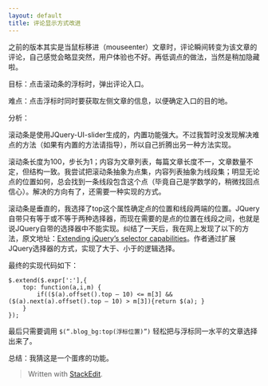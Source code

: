 ```yaml
---
layout: default
title: 评论显示方式改进
---
```


之前的版本其实是当鼠标移进（mouseenter）文章时，评论瞬间转变为该文章的评论，自己感觉会略显突然，用户体验也不好。再低调点的做法，当然是稍加隐藏啦。

目标：点击滚动条的浮标时，弹出评论入口。

难点：点击浮标时同时要获取左侧文章的信息，以便确定入口的目的地。

分析：

滚动条是使用JQuery-UI-slider生成的，内置功能强大。不过我暂时没发现解决难点的方法（如果有内置的方法请指导），所以自己折腾出另一种方法实现。

滚动条长度为100，步长为1；内容为文章列表，每篇文章长度不一，文章数量不定，但结构一致。我尝试把滚动条抽象为点集，内容列表抽象为线段集；明显无论点的位置如何，总会找到一条线段包含这个点（毕竟自己是学数学的，稍微找回点信心）。解决的方向有了，还需要一种实现的方式。

滚动条是垂直的，我选择了top这个属性确定点的位置和线段两端的位置。JQuery自带只有等于或不等于两种选择器，而现在需要的是点的位置在线段之间，也就是说JQuery自带的选择器中不能实现。纠结了一天后，我在网上发现了以下的方法，原文地址：[Extending jQuery’s selector capabilities](http://james.padolsey.com/javascript/extending-jquerys-selector-capabilities/)。作者通过扩展JQuery选择器的方式，实现了大于、小于的逻辑选择。

最终的实现代码如下：
```
$.extend($.expr[':'],{
	top: function(a,i,m) {
		if(($(a).offset().top – 10) <= m[3] && ($(a).next(a).offset().top – 10) > m[3]){return $(a); }
	}
});
```
最后只需要调用
`$(“.blog_bg:top(浮标位置)”)`
轻松把与浮标同一水平的文章选择出来了。

总结：我猜这是一个蛋疼的功能。


> Written with [StackEdit](https://stackedit.io/).